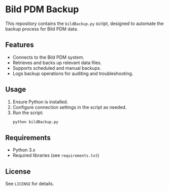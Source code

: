 # Bild PDM Backup

This repository contains the `bildBackup.py` script, designed to automate the backup process for Bild PDM data.

## Features

- Connects to the Bild PDM system.
- Retrieves and backs up relevant data files.
- Supports scheduled and manual backups.
- Logs backup operations for auditing and troubleshooting.

## Usage

1. Ensure Python is installed.
2. Configure connection settings in the script as needed.
3. Run the script:
    ```bash
    python bildBackup.py
    ```

## Requirements

- Python 3.x
- Required libraries (see `requirements.txt`)

## License

See `LICENSE` for details.